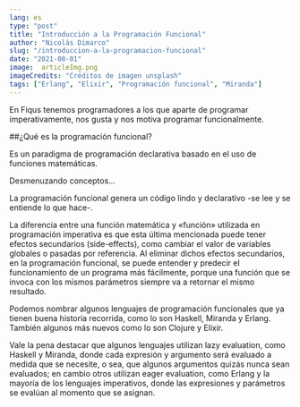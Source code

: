 ```yaml
---
lang: es
type: "post"
title: "Introducción a la Programación Funcional"
author: "Nicolás Dimarco"
slug: "/introduccion-a-la-programacion-funcional"
date: "2021-08-01"
image:  articleImg.png
imageCredits: "Créditos de imagen unsplash"
tags: ["Erlang", "Elixir", "Programación funcional", "Miranda"]
---
```


En Fiqus tenemos programadores a los que aparte de programar imperativamente, nos gusta y nos motiva programar funcionalmente.

##¿Qué es la programación funcional?

Es un paradigma de programación declarativa basado en el uso de funciones matemáticas.

Desmenuzando conceptos…

La programación funcional genera un código lindo y declarativo -se lee y se entiende lo que hace-.

La diferencia entre una función matemática y «función» utilizada en programación imperativa es que esta última mencionada puede tener efectos secundarios (side-effects), como cambiar el valor de variables globales o pasadas por referencia. Al eliminar dichos efectos secundarios, en la programación funcional, se puede entender y predecir el funcionamiento de un programa más fácilmente, porque una función que se invoca con los mismos parámetros siempre va a retornar el mismo resultado.

Podemos nombrar algunos lenguajes de programación funcionales que ya tienen buena historia recorrida, como lo son Haskell, Miranda y Erlang. También algunos más nuevos como lo son Clojure y Elixir.

Vale la pena destacar que algunos lenguajes utilizan lazy evaluation, como Haskell y Miranda, donde cada expresión y argumento será evaluado a medida que se necesite, o sea, que algunos argumentos quizás nunca sean evaluados; en cambio otros utilizan eager evaluation, como Erlang y la mayoría de los lenguajes imperativos, donde las expresiones y parámetros se evalúan al momento que se asignan.

